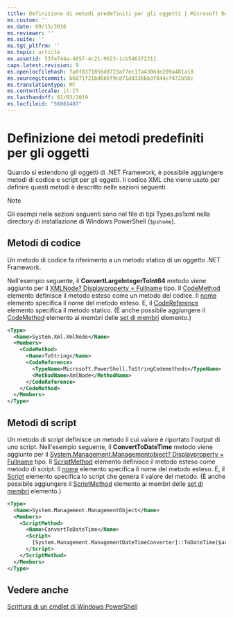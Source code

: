 ```yaml
---
title: Definizione di metodi predefiniti per gli oggetti | Microsoft Docs
ms.custom: ''
ms.date: 09/13/2016
ms.reviewer: ''
ms.suite: ''
ms.tgt_pltfrm: ''
ms.topic: article
ms.assetid: 53fe744a-485f-4c21-9623-1cb546372211
caps.latest.revision: 9
ms.openlocfilehash: fa0f0371856d8723af7ec17a4306de209a481a18
ms.sourcegitcommit: b6871f21bd666f9cd71dd336bb3f844cf472b56c
ms.translationtype: MT
ms.contentlocale: it-IT
ms.lasthandoff: 02/03/2019
ms.locfileid: "56861407"
---
```

# <a name="defining-default-methods-for-objects"></a>Definizione dei metodi predefiniti per gli oggetti

Quando si estendono gli oggetti di .NET Framework, è possibile aggiungere metodi di codice e script per gli oggetti. Il codice XML che viene usato per definire questi metodi è descritto nelle sezioni seguenti.

> [!NOTE]
> Gli esempi nelle sezioni seguenti sono nel file di tipi Types.ps1xml nella directory di installazione di Windows PowerShell (`$pshome`).

## <a name="code-methods"></a>Metodi di codice

Un metodo di codice fa riferimento a un metodo statico di un oggetto .NET Framework.

Nell'esempio seguente, il **ConvertLargeIntegerToInt64** metodo viene aggiunto per il [XMLNode? Displayproperty = Fullname](/dotnet/api/System.Xml.XmlNode) tipo. Il [CodeMethod](http://msdn.microsoft.com/en-us/1ea9b031-bbcf-4e35-b497-bf30fa0b1b05) elemento definisce il metodo esteso come un metodo del codice. Il [nome](http://msdn.microsoft.com/en-us/b58e9d21-c8c9-49a5-909e-9c1cfc64f873) elemento specifica il nome del metodo esteso. E, il [CodeReference](http://msdn.microsoft.com/en-us/70017b85-18d2-4f55-8357-92f309d5618b) elemento specifica il metodo statico. (È anche possibile aggiungere il [CodeMethod](http://msdn.microsoft.com/en-us/1ea9b031-bbcf-4e35-b497-bf30fa0b1b05) elemento ai membri delle [set di membri](http://msdn.microsoft.com/en-us/46a50fb5-e150-4c03-8584-e1b53e4d49e3) elemento.)

```xml
<Type>
  <Name>System.Xml.XmlNode</Name>
  <Members>
    <CodeMethod>
      <Name>ToString</Name>
      <CodeReference>
        <TypeName>Microsoft.PowerShell.ToStringCodemethods</TypeName>
        <MethodName>XmlNode</MethodName>
      </CodeReference>
    </CodeMethod>
  </Members>
</Type>
```

## <a name="script-methods"></a>Metodi di script

Un metodo di script definisce un metodo il cui valore è riportato l'output di uno script. Nell'esempio seguente, il **ConvertToDateTime** metodo viene aggiunto per il [System.Management.Managementobject? Displayproperty = Fullname](/dotnet/api/System.Management.ManagementObject) tipo. Il [ScriptMethod](http://msdn.microsoft.com/en-us/59f8160f-bc95-42f0-92e2-b16a616bc65c) elemento definisce il metodo esteso come metodo di script. Il [nome](http://msdn.microsoft.com/en-us/b58e9d21-c8c9-49a5-909e-9c1cfc64f873) elemento specifica il nome del metodo esteso. E, il [Script](http://msdn.microsoft.com/en-us/1937ad1b-bb2b-4512-9864-01fc0767d46f) elemento specifica lo script che genera il valore del metodo. (È anche possibile aggiungere il [ScriptMethod](http://msdn.microsoft.com/en-us/59f8160f-bc95-42f0-92e2-b16a616bc65c) elemento ai membri delle [set di membri](http://msdn.microsoft.com/en-us/46a50fb5-e150-4c03-8584-e1b53e4d49e3) elemento.)

```xml
<Type>
  <Name>System.Management.ManagementObject</Name>
  <Members>
    <ScriptMethod>
      <Name>ConvertToDateTime</Name>
      <Script>
        [System.Management.ManagementDateTimeConverter]::ToDateTime($args[0])
      </Script>
    </ScriptMethod>
  </Members>
</Type>
```

## <a name="see-also"></a>Vedere anche

[Scrittura di un cmdlet di Windows PowerShell](./writing-a-windows-powershell-cmdlet.md)